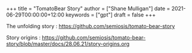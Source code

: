 +++
title = "TomatoBear Story"
author = ["Shane Mulligan"]
date = 2021-06-29T00:00:00+12:00
keywords = ["gpt"]
draft = false
+++

The unfolding story
: <https://github.com/semiosis/tomato-bear-story>


Story origins
: <https://github.com/semiosis/tomato-bear-story/blob/master/docs/28.06.21/story-origins.org>